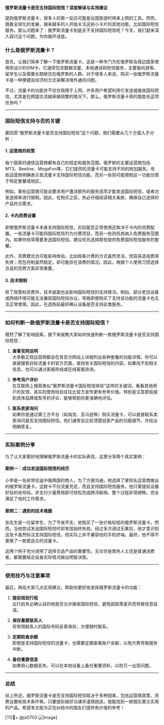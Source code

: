 **俄罗斯流量卡是否支持国际短信？深度解读与实用建议**

提到俄罗斯流量卡，很多人的第一反应可能是出国旅游时用来上网的工具。然而，随着全球化的发展，越来越多的人开始关注这些小卡片的其他功能，比如国际短信服务。那么问题来了：俄罗斯流量卡到底支不支持国际短信呢？今天，我们就来深入探讨这个问题，为你揭开谜底。

### 什么是俄罗斯流量卡？

首先，让我们简单了解一下俄罗斯流量卡。这是一种专门为在俄罗斯及周边国家使用而设计的SIM卡。它通常包含数据流量、本地通话和短信服务，主要面向游客、留学生以及需要长期居住在俄罗斯的人群。对于很多人来说，购买一张俄罗斯流量卡是一种便捷且经济的方式来解决境外通讯问题。

不过，流量卡的功能并不仅仅局限于上网。许多用户希望利用它发送或接收国际短信，尤其是在跨国交流越来越频繁的情况下。那么，俄罗斯流量卡真的能胜任这项任务吗？

---

### 国际短信支持与否的关键

要回答“俄罗斯流量卡是否支持国际短信”这个问题，我们需要从几个方面入手分析：

#### 1. **运营商的政策**
每个国家的通信运营商都有自己的规定和服务范围。俄罗斯的主要运营商包括MTS、Beeline、MegaFon等，它们提供的流量卡可能支持不同的附加服务。有些运营商明确表示其流量卡支持国际短信功能，而另一些则可能限制这一功能仅限于特定套餐或地区。

例如，某些运营商可能会要求用户激活额外的服务选项才能发送国际短信，或者对发送频率进行限制。因此，在购买之前，务必仔细阅读相关条款，确保自己选择的产品符合需求。

#### 2. **卡内资费设置**
即使俄罗斯流量卡本身支持国际短信，实际能否正常使用还取决于卡内的资费配置。一些流量卡可能将国际短信列为付费项目，而另一些则将其纳入免费服务范围内。如果你经常需要发送国际短信，建议优先选择那些提供免费国际短信服务的套餐。

此外，资费模式也可能影响体验。比如按条计费的方式虽然灵活，但容易造成费用失控；而包月制虽然稳定，却可能存在浪费的情况。因此，根据个人使用习惯选择合适的资费方案非常重要。

#### 3. **技术限制**
除了政策和资费外，技术层面也会影响国际短信的支持情况。例如，部分老旧设备或网络环境可能无法兼容国际短信协议，导致即使购买了支持该功能的流量卡也无法正常使用。因此，在选购前最好确认设备是否支持此类服务。

---

### 如何判断一款俄罗斯流量卡是否支持国际短信？

既然了解了影响因素，接下来就教大家如何快速判断一款俄罗斯流量卡是否支持国际短信：

1. **查看官网说明**  
   大多数正规运营商都会在其官方网站上详细列出各种套餐的功能详情。你可以直接搜索目标流量卡的官方页面，查找有关国际短信的内容。如果找不到相关信息，也可以通过客服热线或在线客服咨询。

2. **参考用户评价**  
   在互联网上搜索类似“俄罗斯流量卡国际短信体验”这样的关键词，看看其他用户的反馈。真实的使用经验往往比官方宣传更有参考价值。特别是注意那些提到具体品牌或型号的评论，能够帮助你更准确地评估。

3. **联系卖家询问**  
   如果你是通过第三方平台（如淘宝、亚马逊等）购买流量卡，可以直接联系卖家询问是否支持国际短信。他们通常会比较清楚自家产品的功能细节，并给出明确答复。

---

### 实际案例分享

为了让大家更好地理解俄罗斯流量卡的实际表现，这里分享两个真实案例：

#### 案例一：成功发送国际短信的经历
小李是一名经常往返中俄两国的商人，为了方便沟通，他选择了某知名运营商推出的俄罗斯流量卡。这款卡不仅流量充足，而且支持国际短信服务。他只需提前设置好目的地号码，并支付少量费用即可轻松完成跨洋联络。整个过程非常顺畅，完全满足了他的工作需求。

#### 案例二：遇到的技术难题
张先生是一位留学生，为了节省开支，他购买了一张价格较低的俄罗斯流量卡。然而，当他尝试发送国际短信时却发现始终失败。经过多次调试无果后，他才意识到这张卡虽然标注支持国际短信，但实际上并不兼容他的手机终端。最终，他不得不更换了一款更适合的流量卡。

这两个例子充分说明了选择合适产品的重要性。无论你是商务人士还是普通消费者，都需要结合自身实际情况做出明智决策。

---

### 使用技巧与注意事项

最后，再给大家几点实用建议，帮助你更好地发挥俄罗斯流量卡的功能：

1. **提前规划行程**  
   出行前务必确认目的地是否允许接收国际短信，避免因政策差异而导致信息延误。

2. **保存重要联系人**  
   将常用联系人的国际号码妥善保存，方便随时联系。

3. **定期检查余额**  
   即使是支持国际短信的流量卡，也需要定期查看账户余额，以免欠费导致服务中断。

4. **备份重要信息**  
   如果担心数据丢失，可以在本地设备上备份重要资料，以防万一出现问题。

---

### 总结

综上所述，俄罗斯流量卡是否支持国际短信取决于多种因素，包括运营商政策、资费设置和技术条件等。只要提前做好功课并谨慎挑选，就能找到一款既实惠又实用的产品。希望本文能为正在纠结中的朋友们提供有价值的参考！

[TG💪+ @jx0703 ![Image](https://github.com/user-attachments/assets/dbca1d08-cadb-493c-b0ec-ad6f7a83f270)]